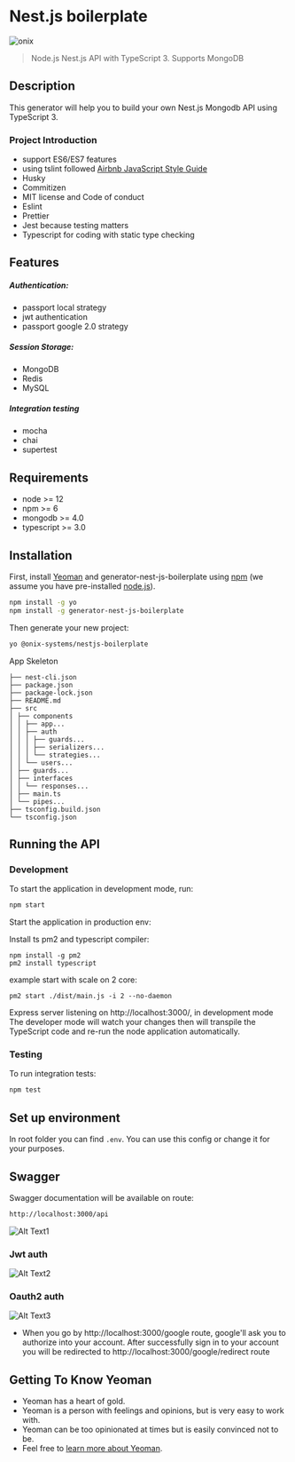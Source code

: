 # Nest.js boilerplate


![onix](https://img.shields.io/badge/onix-systems-blue.svg)

> Node.js Nest.js API with TypeScript 3. Supports MongoDB

## Description
This generator will help you to build your own Nest.js Mongodb API using TypeScript 3.

### Project Introduction
- support ES6/ES7 features
- using tslint followed [Airbnb JavaScript Style Guide](https://github.com/airbnb/javascript)
- Husky
- Commitizen
- MIT license and Code of conduct
- Eslint
- Prettier
- Jest because testing matters
- Typescript for coding with static type checking

## Features
##### Authentication:
- passport local strategy
- jwt authentication
- passport google 2.0 strategy
##### Session Storage:
- MongoDB
- Redis
- MySQL
##### Integration testing
- mocha
- chai
- supertest

## Requirements

- node >= 12
- npm >= 6
- mongodb >= 4.0
- typescript >= 3.0

## Installation

First, install [Yeoman](http://yeoman.io) and generator-nest-js-boilerplate using [npm](https://www.npmjs.com/) (we assume you have pre-installed [node.js](https://nodejs.org/)).

```bash
npm install -g yo
npm install -g generator-nest-js-boilerplate
```

Then generate your new project:

```bash
yo @onix-systems/nestjs-boilerplate
```

App Skeleton

```├── index.js
├── nest-cli.json
├── package.json
├── package-lock.json
├── README.md
├── src
│ ├── components
│ │ ├── app...
│ │ ├── auth
│ │ │ ├── guards...
│ │ │ ├── serializers...
│ │ │ └── strategies...
│ │ └── users...
│ ├── guards...
│ ├── interfaces
│ │ └── responses...
│ ├── main.ts
│ └── pipes...
├── tsconfig.build.json
└── tsconfig.json
```

## Running the API
### Development
To start the application in development mode, run:

```bash
npm start
```

Start the application in production env:

Install ts pm2 and typescript compiler:
```
npm install -g pm2
pm2 install typescript
```

example start with scale on 2 core:
```
pm2 start ./dist/main.js -i 2 --no-daemon
```

Express server listening on http://localhost:3000/, in development mode
The developer mode will watch your changes then will transpile the TypeScript code and re-run the node application automatically.

### Testing
To run integration tests:
```bash
npm test
```

## Set up environment
In root folder you can find `.env`. You can use this config or change it for your purposes.

## Swagger
Swagger documentation will be available on route:
```bash
http://localhost:3000/api
```
![Alt Text1](https://media.giphy.com/media/XEUyeEL03IcaZYw6SB/giphy.gif)

### Jwt auth
![Alt Text2](https://media.giphy.com/media/QUKuolFMyd0WsNFIUH/giphy.gif)

### Oauth2 auth
![Alt Text3](https://media.giphy.com/media/RiWDyLQwXaJXu972SM/giphy.gif)
- When you go by http://localhost:3000/google route, google'll ask you to authorize into your account. After successfully sign in to your account you will be redirected to http://localhost:3000/google/redirect route
## Getting To Know Yeoman

 * Yeoman has a heart of gold.
 * Yeoman is a person with feelings and opinions, but is very easy to work with.
 * Yeoman can be too opinionated at times but is easily convinced not to be.
 * Feel free to [learn more about Yeoman](http://yeoman.io/).

[travis-image]: https://travis-ci.org/caiobsouza/generator-ts-node-api.svg?branch=master
[travis-url]: https://travis-ci.org/caiobsouza/generator-ts-node-api
